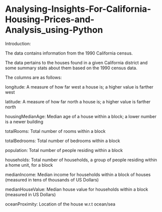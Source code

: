 # Analysing-Insights-For-California-Housing-Prices-and-Analysis_using-Python

Introduction:

The data contains information from the 1990 California census.

The data pertains to the houses found in a given California district and
some summary stats about them based on the 1990 census data.

The columns are as follows:

longitude: A measure of how far west a house is; a higher value is farther west

latitude: A measure of how far north a house is; a higher value is farther north

housingMedianAge: Median age of a house within a block; a lower number is a newer building

totalRooms: Total number of rooms within a block

totalBedrooms: Total number of bedrooms within a block

population: Total number of people residing within a block

households: Total number of households, a group of people residing within a home unit, for a block

medianIncome: Median income for households within a block of houses (measured in tens of thousands of US Dollars)

medianHouseValue: Median house value for households within a block (measured in US Dollars)

oceanProximity: Location of the house w.r.t ocean/sea

